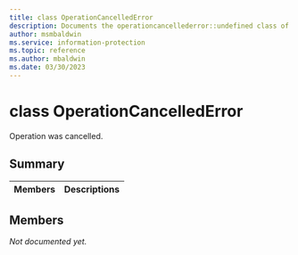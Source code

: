 ```yaml
---
title: class OperationCancelledError 
description: Documents the operationcancellederror::undefined class of the Microsoft Information Protection (MIP) SDK.
author: msmbaldwin
ms.service: information-protection
ms.topic: reference
ms.author: mbaldwin
ms.date: 03/30/2023
---
```


# class OperationCancelledError 
Operation was cancelled.
  
## Summary
 Members                        | Descriptions                                
--------------------------------|---------------------------------------------
  
## Members
_Not documented yet._
